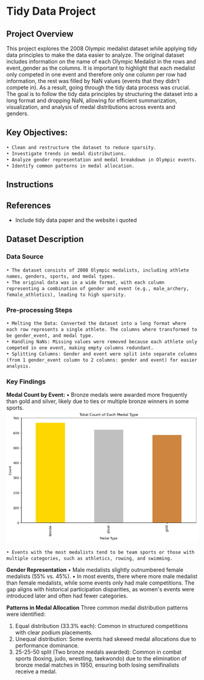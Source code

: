 # Tidy Data Project

## Project Overview 
This project explores the 2008 Olympic medalist dataset while applying tidy data principles to make the data easier to analyze. The original dataset includes information on the name of each Olympic Medalist in the rows and event_gender as the columns. It is important to highlight that each medalist only competed in one event and therefore only one column per row had information, the rest was filled by NaN values (events that they didn’t compete in). As a result, going through the tidy data process was crucial. The goal is to follow the tidy data principles by structuring the dataset into a long format and dropping NaN, allowing for efficient summarization, visualization, and analysis of medal distributions across events and genders.

## Key Objectives:
    • Clean and restructure the dataset to reduce sparsity.
    • Investigate trends in medal distributions.
    • Analyze gender representation and medal breakdown in Olympic events.
    • Identify common patterns in medal allocation.

## Instructions 

## References
- Include tidy data paper and the website i quoted 

## Dataset Description 
### Data Source  
    • The dataset consists of 2008 Olympic medalists, including athlete names, genders, sports, and medal types.
    • The original data was in a wide format, with each column representing a combination of gender and event (e.g., male_archery, female_athletics), leading to high sparsity.

### Pre-processing Steps
    • Melting the Data: Converted the dataset into a long format where each row represents a single athlete. The columns where transformed to be gender_event, and medal type.
    • Handling NaNs: Missing values were removed because each athlete only competed in one event, making empty columns redundant.
    • Splitting Columns: Gender and event were split into separate columns (from 1 gender_event column to 2 columns: gender and event) for easier analysis.

### Key Findings
**Medal Count by Event:**
    • Bronze medals were awarded more frequently than gold and silver, likely due to ties or multiple bronze winners in some sports. 
        ![alt text](graphs/image-1.png)

    • Events with the most medalists tend to be team sports or those with multiple categories, such as athletics, rowing, and swimming.

**Gender Representation**
    • Male medalists slightly outnumbered female medalists (55% vs. 45%).
    • In most events, there where more male medalist than female medalists, while some events only had male competitions. The gap aligns with historical participation disparities, as women's events were introduced later and often had fewer categories.


**Patterns in Medal Allocation**
Three common medal distribution patterns were identified:
1.	Equal distribution (33.3% each): Common in structured competitions with clear podium placements.
2.	Unequal distribution: Some events had skewed medal allocations due to performance dominance.
3.	25-25-50 split (Two bronze medals awarded): Common in combat sports (boxing, judo, wrestling, taekwondo) due to the elimination of bronze medal matches in 1950, ensuring both losing semifinalists receive a medal.


